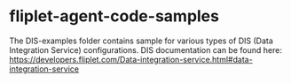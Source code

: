 # fliplet-agent-code-samples

The DIS-examples folder contains sample for various types of DIS (Data Integration Service) configurations. DIS documentation can be found here: https://developers.fliplet.com/Data-integration-service.html#data-integration-service
